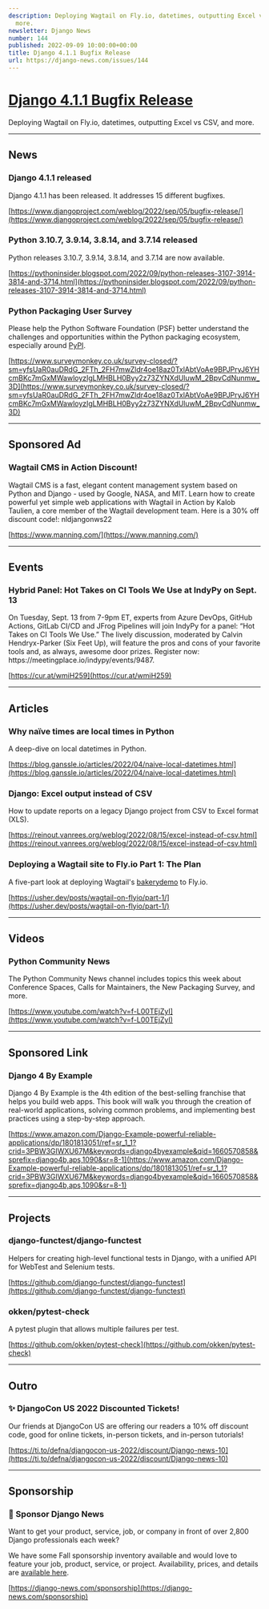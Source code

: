 ```yaml
---
description: Deploying Wagtail on Fly.io, datetimes, outputting Excel vs CSV, and
  more.
newsletter: Django News
number: 144
published: 2022-09-09 10:00:00+00:00
title: Django 4.1.1 Bugfix Release
url: https://django-news.com/issues/144
---
```


# [Django 4.1.1 Bugfix Release](https://django-news.com/issues/144)

Deploying Wagtail on Fly.io, datetimes, outputting Excel vs CSV, and more.

----

## News

### Django 4.1.1 released

<p>Django 4.1.1 has been released. It addresses 15 different bugfixes.</p>

[https://www.djangoproject.com/weblog/2022/sep/05/bugfix-release/](https://www.djangoproject.com/weblog/2022/sep/05/bugfix-release/)

### Python 3.10.7, 3.9.14, 3.8.14, and 3.7.14 released

<p>Python releases 3.10.7, 3.9.14, 3.8.14, and 3.7.14 are now available.</p>

[https://pythoninsider.blogspot.com/2022/09/python-releases-3107-3914-3814-and-3714.html](https://pythoninsider.blogspot.com/2022/09/python-releases-3107-3914-3814-and-3714.html)

### Python Packaging User Survey

<p>Please help the Python Software Foundation (PSF) better understand the challenges and opportunities within the Python packaging ecosystem, especially around <a href="https://cur.at/rfolwzP">PyPI</a>.</p>

[https://www.surveymonkey.co.uk/survey-closed/?sm=yfsUaR0auDRdG_2FTh_2FH7mwZldr4oe18az0TxlAbtVoAe9BPJPryJ6YHcmBKc7mGxMWawloyzIgLMHBLH0Byy2z73ZYNXdUluwM_2BpvCdNunmw_3D](https://www.surveymonkey.co.uk/survey-closed/?sm=yfsUaR0auDRdG_2FTh_2FH7mwZldr4oe18az0TxlAbtVoAe9BPJPryJ6YHcmBKc7mGxMWawloyzIgLMHBLH0Byy2z73ZYNXdUluwM_2BpvCdNunmw_3D)

----

## Sponsored Ad

### Wagtail CMS in Action Discount!

<p>Wagtail CMS is a fast, elegant content management system based on Python and Django - used by Google, NASA, and MIT.
Learn how to create powerful yet simple web applications with Wagtail in Action by Kalob Taulien, a core member of the Wagtail development team. Here is a 30% off discount code!: nldjangonws22</p>

[https://www.manning.com/](https://www.manning.com/)

----

## Events

### Hybrid Panel: Hot Takes on CI Tools We Use at IndyPy on Sept. 13

<p>On Tuesday, Sept. 13 from 7-9pm ET, experts from Azure DevOps, GitHub Actions, GitLab CI/CD and JFrog Pipelines will join IndyPy for a panel: “Hot Takes on CI Tools We Use.” The lively discussion, moderated by Calvin Hendryx-Parker (Six Feet Up), will feature the pros and cons of your favorite tools and, as always, awesome door prizes. Register now: https://meetingplace.io/indypy/events/9487.</p>

[https://cur.at/wmiH259](https://cur.at/wmiH259)

----

## Articles

### Why naïve times are local times in Python

<p>A deep-dive on local datetimes in Python.</p>

[https://blog.ganssle.io/articles/2022/04/naive-local-datetimes.html](https://blog.ganssle.io/articles/2022/04/naive-local-datetimes.html)

### Django: Excel output instead of CSV

<p>How to update reports on a legacy Django project from CSV to Excel format (XLS).</p>

[https://reinout.vanrees.org/weblog/2022/08/15/excel-instead-of-csv.html](https://reinout.vanrees.org/weblog/2022/08/15/excel-instead-of-csv.html)

### Deploying a Wagtail site to Fly.io Part 1: The Plan

<p>A five-part look at deploying Wagtail's <a href="https://cur.at/fzBv4zG">bakerydemo</a> to Fly.io.</p>

[https://usher.dev/posts/wagtail-on-flyio/part-1/](https://usher.dev/posts/wagtail-on-flyio/part-1/)

----

## Videos

### Python Community News

<p>The Python Community News channel includes topics this week about Conference Spaces, Calls for Maintainers, the New Packaging Survey, and more.</p>

[https://www.youtube.com/watch?v=f-L00TEjZyI](https://www.youtube.com/watch?v=f-L00TEjZyI)

----

## Sponsored Link

### Django 4 By Example

<p>Django 4 By Example is the 4th edition of the best-selling franchise that helps you build web apps. This book will walk you through the creation of real-world applications, solving common problems, and implementing best practices using a step-by-step approach.</p>

[https://www.amazon.com/Django-Example-powerful-reliable-applications/dp/1801813051/ref=sr_1_1?crid=3PBW3GIWXU67M&keywords=django4byexample&qid=1660570858&sprefix=django4b,aps,1090&sr=8-1](https://www.amazon.com/Django-Example-powerful-reliable-applications/dp/1801813051/ref=sr_1_1?crid=3PBW3GIWXU67M&keywords=django4byexample&qid=1660570858&sprefix=django4b,aps,1090&sr=8-1)

----

## Projects

### django-functest/django-functest

<p>Helpers for creating high-level functional tests in Django, with a unified API for WebTest and Selenium tests.</p>

[https://github.com/django-functest/django-functest](https://github.com/django-functest/django-functest)

### okken/pytest-check

<p>A pytest plugin that allows multiple failures per test.</p>

[https://github.com/okken/pytest-check](https://github.com/okken/pytest-check)

----

## Outro

### ✨ DjangoCon US 2022 Discounted Tickets!

<p>Our friends at DjangoCon US are offering our readers a 10% off discount code, good for online tickets, in-person tickets, and in-person tutorials!</p>

[https://ti.to/defna/djangocon-us-2022/discount/Django-news-10](https://ti.to/defna/djangocon-us-2022/discount/Django-news-10)

----

## Sponsorship

### 📰 Sponsor Django News

<p>Want to get your product, service, job, or company in front of over 2,800 Django professionals each week?</p>

<p>We have some Fall sponsorship inventory available and would love to feature your job, product, service, or project. Availability, prices, and details are <a href="https://cur.at/5mrmKI8">available here</a>.</p>

[https://django-news.com/sponsorship](https://django-news.com/sponsorship)